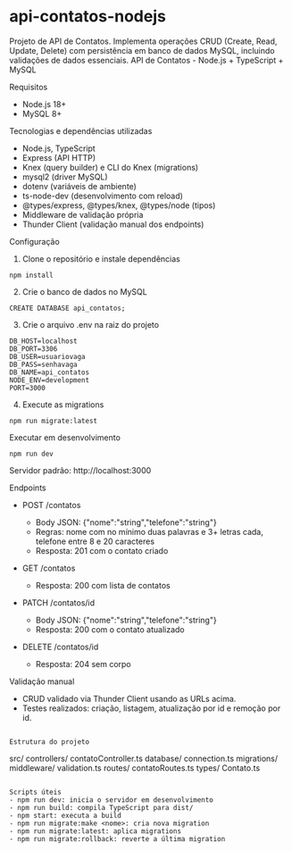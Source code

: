# api-contatos-nodejs
Projeto de API de Contatos. Implementa operações CRUD (Create, Read, Update, Delete) com persistência em banco de dados MySQL, incluindo validações de dados essenciais.
API de Contatos - Node.js + TypeScript + MySQL

Requisitos
- Node.js 18+
- MySQL 8+

Tecnologias e dependências utilizadas
- Node.js, TypeScript
- Express (API HTTP)
- Knex (query builder) e CLI do Knex (migrations)
- mysql2 (driver MySQL)
- dotenv (variáveis de ambiente)
- ts-node-dev (desenvolvimento com reload)
- @types/express, @types/knex, @types/node (tipos)
- Middleware de validação própria 
- Thunder Client (validação manual dos endpoints)

Configuração
1. Clone o repositório e instale dependências
```
npm install
```

2. Crie o banco de dados no MySQL
```
CREATE DATABASE api_contatos;
```

3. Crie o arquivo .env na raiz do projeto
```
DB_HOST=localhost
DB_PORT=3306
DB_USER=usuariovaga
DB_PASS=senhavaga
DB_NAME=api_contatos
NODE_ENV=development
PORT=3000
```

4. Execute as migrations
```
npm run migrate:latest
```

Executar em desenvolvimento
```
npm run dev
```
Servidor padrão: http://localhost:3000

Endpoints
- POST /contatos
  - Body JSON: {"nome":"string","telefone":"string"}
  - Regras: nome com no mínimo duas palavras e 3+ letras cada, telefone entre 8 e 20 caracteres
  - Resposta: 201 com o contato criado

- GET /contatos
  - Resposta: 200 com lista de contatos

- PATCH /contatos/id
  - Body JSON: {"nome":"string","telefone":"string"}
  - Resposta: 200 com o contato atualizado

- DELETE /contatos/id
  - Resposta: 204 sem corpo

Validação manual
- CRUD validado via Thunder Client usando as URLs acima.
- Testes realizados: criação, listagem, atualização por id e remoção por id.

```

Estrutura do projeto
```
src/
  controllers/
    contatoController.ts
  database/
    connection.ts
    migrations/
  middleware/
    validation.ts
  routes/
    contatoRoutes.ts
  types/
    Contato.ts
```

Scripts úteis
- npm run dev: inicia o servidor em desenvolvimento
- npm run build: compila TypeScript para dist/
- npm start: executa a build
- npm run migrate:make <nome>: cria nova migration
- npm run migrate:latest: aplica migrations
- npm run migrate:rollback: reverte a última migration
